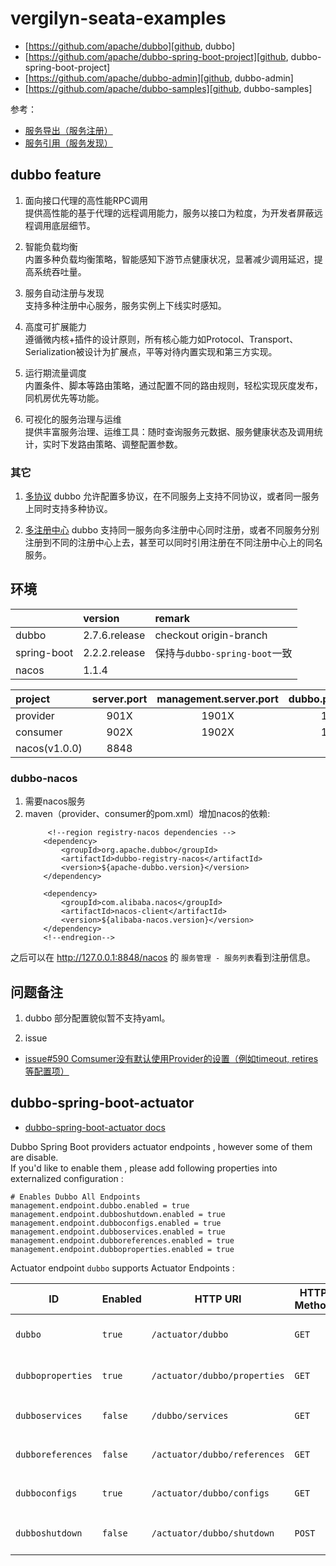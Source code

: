 # vergilyn-seata-examples

+ [https://github.com/apache/dubbo][github, dubbo]
+ [https://github.com/apache/dubbo-spring-boot-project][github, dubbo-spring-boot-project]
+ [https://github.com/apache/dubbo-admin][github, dubbo-admin]
+ [https://github.com/apache/dubbo-samples][github, dubbo-samples]


参考：
- [服务导出（服务注册）](http://dubbo.apache.org/zh-cn/docs/source_code_guide/export-service.html)
- [服务引用（服务发现）](http://dubbo.apache.org/zh-cn/docs/source_code_guide/refer-service.html)

[github, dubbo]: https://github.com/apache/dubbo
[github, dubbo-spring-boot-project]: https://github.com/apache/dubbo-spring-boot-project
[github, dubbo-admin]: https://github.com/apache/dubbo-admin
[github, dubbo-samples]: https://github.com/apache/dubbo-samples

## dubbo feature
1. 面向接口代理的高性能RPC调用  
提供高性能的基于代理的远程调用能力，服务以接口为粒度，为开发者屏蔽远程调用底层细节。

2. 智能负载均衡  
内置多种负载均衡策略，智能感知下游节点健康状况，显著减少调用延迟，提高系统吞吐量。

3. 服务自动注册与发现  
支持多种注册中心服务，服务实例上下线实时感知。

4. 高度可扩展能力  
遵循微内核+插件的设计原则，所有核心能力如Protocol、Transport、Serialization被设计为扩展点，平等对待内置实现和第三方实现。

5. 运行期流量调度  
内置条件、脚本等路由策略，通过配置不同的路由规则，轻松实现灰度发布，同机房优先等功能。

6. 可视化的服务治理与运维  
提供丰富服务治理、运维工具：随时查询服务元数据、服务健康状态及调用统计，实时下发路由策略、调整配置参数。

### 其它
1. [多协议](http://dubbo.apache.org/zh-cn/docs/user/demos/multi-protocols.html)
dubbo 允许配置多协议，在不同服务上支持不同协议，或者同一服务上同时支持多种协议。

2. [多注册中心](http://dubbo.apache.org/zh-cn/docs/user/demos/multi-registry.html)
dubbo 支持同一服务向多注册中心同时注册，或者不同服务分别注册到不同的注册中心上去，甚至可以同时引用注册在不同注册中心上的同名服务。



## 环境

|             | version       | remark                      |
|:------------|:--------------|:----------------------------|
| dubbo       | 2.7.6.release | checkout origin-branch      |
| spring-boot | 2.2.2.release | 保持与`dubbo-spring-boot`一致 |
| nacos       | 1.1.4         |                             |


| project       | server.port | management.server.port | dubbo.protocol.port |
|:--------------|:-----------:|:----------------------:|:-------------------:|
| provider      |    901X     |         1901X          |        1911X        |
| consumer      |    902X     |         1902X          |        1912X        |
| nacos(v1.0.0) |    8848     |                        |                     |

### dubbo-nacos
1) 需要nacos服务
2) maven（provider、consumer的pom.xml）增加nacos的依赖:
    ```
         <!--region registry-nacos dependencies -->
        <dependency>
            <groupId>org.apache.dubbo</groupId>
            <artifactId>dubbo-registry-nacos</artifactId>
            <version>${apache-dubbo.version}</version>
        </dependency>

        <dependency>
            <groupId>com.alibaba.nacos</groupId>
            <artifactId>nacos-client</artifactId>
            <version>${alibaba-nacos.version}</version>
        </dependency>
        <!--endregion-->
    ```

之后可以在 http://127.0.0.1:8848/nacos 的 `服务管理 - 服务列表`看到注册信息。

## 问题备注
1. dubbo 部分配置貌似暂不支持yaml。

2. issue
 - [issue#590 Comsumer没有默认使用Provider的设置（例如timeout, retires等配置项）](https://github.com/apache/dubbo-spring-boot-project/issues/590)

## dubbo-spring-boot-actuator
- [dubbo-spring-boot-actuator docs](https://github.com/apache/dubbo-spring-boot-project/tree/master/dubbo-spring-boot-actuator)

Dubbo Spring Boot providers actuator endpoints , however some of them are disable.  
If you'd like to enable them , please add following properties into externalized configuration :

```properties
# Enables Dubbo All Endpoints
management.endpoint.dubbo.enabled = true
management.endpoint.dubboshutdown.enabled = true
management.endpoint.dubboconfigs.enabled = true
management.endpoint.dubboservices.enabled = true
management.endpoint.dubboreferences.enabled = true
management.endpoint.dubboproperties.enabled = true
```

Actuator endpoint `dubbo` supports Actuator Endpoints :

| ID                  | Enabled    | HTTP URI                     | HTTP Method | Description                         | Content Type       |
| ------------------- | ---------- | ---------------------------- | ----------- | ----------------------------------- | ------------------ |
| `dubbo`             | `true`     | `/actuator/dubbo`            | `GET`       | Exposes Dubbo's meta data           | `application/json` |
| `dubboproperties`   | `true`     | `/actuator/dubbo/properties` | `GET`       | Exposes all Dubbo's Properties      | `application/json` |
| `dubboservices`     | `false`    | `/dubbo/services`            | `GET`       | Exposes all Dubbo's `ServiceBean`   | `application/json` |
| `dubboreferences`   | `false`    | `/actuator/dubbo/references` | `GET`       | Exposes all Dubbo's `ReferenceBean` | `application/json` |
| `dubboconfigs`      | `true`     | `/actuator/dubbo/configs`    | `GET`       | Exposes all Dubbo's `*Config`       | `application/json` |
| `dubboshutdown`     | `false`    | `/actuator/dubbo/shutdown`   | `POST`      | Shutdown Dubbo services             | `application/json` |



